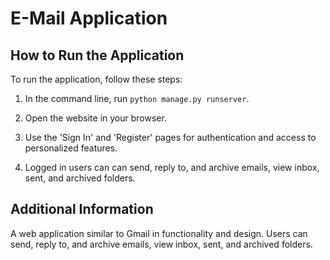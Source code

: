 # E-Mail Application


## How to Run the Application

To run the application, follow these steps:

1. In the command line, run `python manage.py runserver`.

2. Open the website in your browser.

3. Use the 'Sign In' and 'Register' pages for authentication and access to personalized features.

4. Logged in users can can send, reply to, and archive emails, view inbox, sent, and archived folders.


## Additional Information

A web application similar to Gmail in functionality and design. Users can send, reply to, and archive emails, view inbox, sent, and archived folders.

